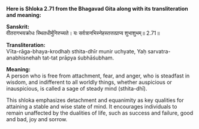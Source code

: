 
**Here is Shloka 2.71 from the Bhagavad Gita along with its transliteration and meaning:**       

**Sanskrit:**      
वीतरागभयक्रोधः स्थितधीर्मुनिरुच्यते।
यः सर्वत्रानभिस्नेहस्तत्तत्प्राप्य शुभाशुभम्॥ 2.71॥

**Transliteration:**      
Vīta-rāga-bhaya-krodhaḥ sthita-dhīr munir uchyate,
Yaḥ sarvatra-anabhisnehah tat-tat prāpya śubhāśubham.

**Meaning:**        
A person who is free from attachment, fear, and anger, who is steadfast in wisdom, and indifferent to all worldly things, whether auspicious or inauspicious, is called a sage of steady mind (sthita-dhī).

This shloka emphasizes detachment and equanimity as key qualities for attaining a stable and wise state of mind. It encourages individuals to remain unaffected by the dualities of life, such as success and failure, good and bad, joy and sorrow.
